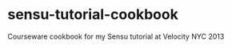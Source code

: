 sensu-tutorial-cookbook
=======================

Courseware cookbook for my Sensu tutorial at Velocity NYC 2013
